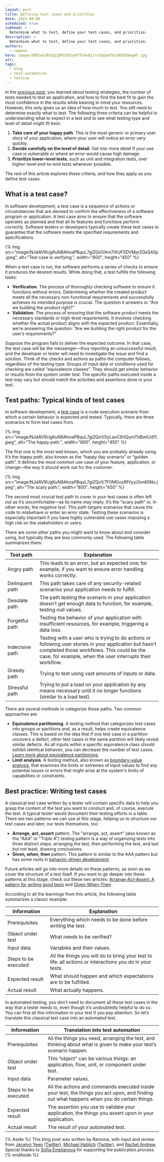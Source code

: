 ```yaml
---
layout: post
title: Defining test cases and priorities
date: 2023-08-09
scheduled: true
subhead: >
  Determine what to test, define your test cases, and prioritize.
description: >
  Determine what to test, define your test cases, and prioritize.
authors:
  - ramona
hero: image/dPDCek3EhZgLQPGtEG3y0fTn4v82/reTqGo078zXM3UQ9wgHf.jpg
alt: 
tags:
  - blog
  - test-automation
  - testing
---
```


In the [previous post](/ta-strategies/), you learned about testing strategies, the number of tests needed to test an application, and how to find the best fit to gain the most confidence in the results while bearing in mind your resources. However, this only gives us an idea of how much to test. You still need to determine exactly what to test.
The following three criteria can be helpful in understanding what to expect in a test and to see what testing type and level of detail might fit best:

1. **Take care of your happy path**. This is the most generic or primary user story of your application, where your user will notice an error very quickly. 
2. **Decide carefully on the level of detail**. Get into more detail if your use case is vulnerable or where an error would cause high damage.
3. **Prioritize lower-level tests**, such as unit and integration tests, over higher-level end-to-end tests whenever possible.

The rest of this article explores these criteria, and how they apply as you define test cases.

## What is a test case?

In software development, a test case is a sequence of actions or circumstances that are devised to confirm the effectiveness of a software program or application. 
A test case aims to ensure that the software operates as planned and that all its features and functions perform correctly. Software testers or developers typically create these test cases to guarantee that the software meets the specified requirements and specifications.

{% Img src="image/NJdAV9UgKuN8AhoaPBquL7giZQo1/Am7IXUF5DVMprZQsSA5p.jpeg", alt="Test case is verifying.", width="800", height="450" %}

When a test case is run, the software performs a series of checks to ensure it produces the desired results. While doing that, a test fulfills the following tasks:

- **Verification**. The process of thoroughly checking software to ensure it functions without errors. Determining whether the created product meets all the necessary non-functional requirements and successfully achieves its intended purpose is crucial. The question it answers is: “Are we building the product right?”
- **Validation**. The process of ensuring that the software product meets the necessary standards or high-level requirements. It involves checking whether the actual product aligns with the expected product. Essentially, we’re answering the question: “Are we building the right product for the user’s requirements?”

Suppose the program fails to deliver the expected outcome. In that case, the test case will be the messenger—thus reporting an unsuccessful result, and the developer or tester will need to investigate the issue and find a solution.
Think of the checks and actions as paths the computer follows, regardless of the testing type.  Groups of input data or conditions used for checking are called "equivalence classes". They should get similar behavior or results from the system under test. The specific paths executed inside a test may vary but should match the activities and assertions done in your test. 

## Test paths: Typical kinds of test cases

In software development, a [test case](https://en.wikipedia.org/wiki/Happy_path) is a code execution scenario from which a certain behavior is expected and tested. Typically, there are three scenarios to form test cases from.

{% Img src="image/NJdAV9UgKuN8AhoaPBquL7giZQo1/SyLaoC8VQymTbBwIUd11.jpeg", alt="The happy path.", width="800", height="450" %}

The first one is the most well known, which you are probably already using. It’s the *happy path*, also known as the “happy day scenario” or “golden path”. It defines the most common use case of your feature, application, or change—the way it should work out for the customer. 

{% Img src="image/NJdAV9UgKuN8AhoaPBquL7giZQo1/7F0MGozRfVyyi3vn65No.jpeg", alt="The scary path.", width="800", height="450" %}

The second most crucial test path to cover in your test cases is often left out as it’s uncomfortable—as its name may imply. It’s the “scary path” or, in other words, the *negative test*. This path targets scenarios that cause the code to misbehave or enter an error state. Testing these scenarios is especially important if you have highly vulnerable use cases imposing a high risk on the stakeholders or users.

There are some other paths you might want to know about and consider using, but typically they are less commonly used. The following table summarizes them:

| Test path  | Explanation |
|---|---|
| Angry path  | This leads to an error, but an expected one; for example, if you want to ensure error handling works correctly. |
| Delinquent path  | This path takes care of any security-related scenarios your application needs to fulfill. |
| Desolate path  | The path testing the scenario in your application doesn’t get enough data to function, for example, testing null values. |
| Forgetful path  | Testing the behavior of your application with insufficient resources, for example, triggering a data loss. |
| Indecisive path  | Testing with a user who is trying to do actions or following user stories in your application but hasn’t completed those workflows. This could be the case, for example, when the user interrupts their workflow.  |
| Greedy path  | Trying to test using vast amounts of inputs or data.  |
| Stressful path  | Trying to put a load on your application by any means necessary until it no longer functions (similar to a load test). |

There are several methods to categorize those paths. Two common approaches are:

- **Equivalence partitioning**. A testing method that categorizes test cases into groups or partitions and, as a result, helps create equivalence classes. This is based on the idea that if one test case in a partition uncovers a defect, other test cases in the same partition will likely reveal similar defects. As all inputs within a specific equivalence class should exhibit identical behavior, you can decrease the number of test cases. [Learn more about equivalence partitioning](https://en.wikipedia.org/wiki/Equivalence_partitioning). 
- **Limit analysis**. A testing method, also known as [boundary-value analysis](https://en.wikipedia.org/wiki/Boundary-value_analysis), that examines the limits or extremes of input values to find any potential issues or errors that might arise at the system's limits of capabilities or constraints.

## Best practice: Writing test cases

A classical test case written by a tester will contain specific data to help you grasp the content of the test you want to conduct and, of course, execute the test. A typical tester would document their testing efforts in a table. There are two patterns we can use at this stage, helping us to structure our test cases and later, our tests themselves, too:

- **Arrange, act, assert** pattern. The "arrange, act, assert" (also known as the "AAA" or "Triple A") testing pattern is a way of organizing tests into three distinct steps: arranging the test, then performing the test, and last but not least, drawing conclusions.
- **Given, when, then** pattern. This pattern is similar to the AAA pattern but has some roots in [behavior-driven development](https://en.wikipedia.org/wiki/Behavior-driven_development).

Future articles will go into more details on these patterns, as soon as we cover the structure of a test itself. If you want to go deeper into these patterns at this stage, check out these two articles: [Arrange-Act-Assert: A pattern for writing good tests](https://automationpanda.com/2020/07/07/arrange-act-assert-a-pattern-for-writing-good-tests/) and [Given-When-Then](https://martinfowler.com/bliki/GivenWhenThen.html).

According to all the learnings from this article, the following table summarizes a classic example:

| Information  | Explanation |
|---|---|
| Prerequisites  | Everything which needs to be done before writing the test. |
| Object under test  | What needs to be verified? |
| Input data  | Variables and their values.  |
| Steps to be executed  | All the things you will do to bring your test to life: all actions or interactions you do in your tests. |
| Expected result  | What should happen and which expectations are to be fulfilled. |
| Actual result  | What actually happens. |

In automated testing, you don’t need to document all these test cases in the way that a tester needs to, even though it’s undoubtedly helpful to do so. You can find all this information in your test if you pay attention. So let’s translate this classical test case into an automated test.

| Information  | Translation into test automation |
|---|---|
| Prerequisites  | All the things you need, arranging the test, and thinking about what is given to make your test’s scenario happen. |
| Object under test  | This “object” can be various things: an application, flow, unit, or component under test. |
| Input data  | Parameter values.  |
| Steps to be executed  | All the actions and commands executed inside your test, the things you act upon, and finding out what happens when you do certain things. |
| Expected result  | The assertion you use to validate your application, the things you assert upon in your application. |
| Actual result  | The result of your automated test. |

{% Aside %}
This blog post was written by Ramona, with input and review from
[Jecelyn Yeen](/authors/jecelynyeen/)
([Twitter](https://twitter.com/jecfish)),
[Michael Hablich](https://www.linkedin.com/in/michael-hablich-2128646/)
([Twitter](https://twitter.com/MHablich)), and [Rachel Andrew](/authors/rachelandrew/). Special thanks to [Sofia Emelianova](https://www.linkedin.com/in/sofia-yemelianova/) for supporting the publication process.
{% endAside %}
